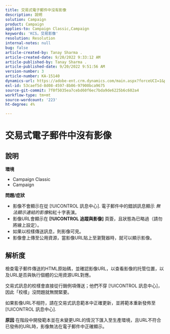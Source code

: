 ```yaml
---
title: 交易式電子郵件中沒有影像
description: 說明
solution: Campaign
product: Campaign
applies-to: Campaign Classic,Campaign
keywords: 'KCS，交易影像'
resolution: Resolution
internal-notes: null
bug: false
article-created-by: Tanay Sharma .
article-created-date: 9/20/2022 9:33:12 AM
article-published-by: Tanay Sharma .
article-published-date: 9/20/2022 9:51:56 AM
version-number: 3
article-number: KA-15140
dynamics-url: https://adobe-ent.crm.dynamics.com/main.aspx?forceUCI=1&pagetype=entityrecord&etn=knowledgearticle&id=961ae13a-c738-ed11-9db1-002248086735
exl-id: 53caef5d-8d08-4597-8b06-97900bca9675
source-git-commit: 7f0f5035ea7cebd60f6ec7bda9de6225b6c602a4
workflow-type: tm+mt
source-wordcount: '223'
ht-degree: 4%

---
```


# 交易式電子郵件中沒有影像

## 說明

<b>環境</b>
- Campaign Classic
- Campaign



<b>問題/症狀</b>
- 影像不會顯示在從 [!UICONTROL 訊息中心]. 電子郵件中的錯誤訊息顯示 *無法顯示連結的影像*&#x200B;和紅十字表演。
- 影像URL會顯示在 <b>[!UICONTROL 追蹤與影像]</b> 頁簽，且狀態為已略過（請勿將線上設定）。
- 如果以校樣傳送訊息，則影像可見。
- 影像會上傳至公用資源，當影像URL貼上至瀏覽器時，就可以顯示影像。



## 解析度






檢查電子郵件傳送的HTML原始碼，並確認影像URL，以查看影像的托管位置，以及URL是否與執行個體的公用資源URL對應。



交易式訊息的校樣會直接從行銷例項傳送；他們不穿 [!UICONTROL 訊息中心]，因此「校樣」沒問題就無關緊要。



如果影像URL不相符，請在交易式訊息範本中正確更新，並將範本重新發佈至 [!UICONTROL 訊息中心].


<b>原因</b>
在階段中開發範本並在未變更URL的情況下匯入至生產環境，且URL不符合已發佈的URL時，影像無法在電子郵件中正確顯示。
